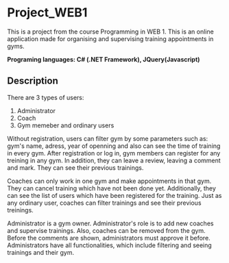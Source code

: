 # Project_WEB1

This is a project from the course Programming in WEB 1. This is an online application made for organising and supervising training appointments in gyms.  

**Programing languages: C# (.NET Framework), JQuery(Javascript)**

## Description

There are 3 types of users:
1. Administrator
2. Coach
3. Gym memeber and ordinary users

Without registration, users can filter gym by some parameters such as: gym's name, adress, year of openning and also can see the time of training in every gym. After registration or log in, gym members can register for any treining in any gym. In addition, they can leave a review, leaving a comment and mark. They can see their previous trainings. 

Coaches can only work in one gym and make appointments in that gym. They can cancel training which have not been done yet. Additionally, they can see the list of users which have been registered for the training. Just as any ordinary user, coaches can filter trainings and see their previous treinings.

Administrator is a gym owner. Administrator's role is to add new coaches and supervise trainings. Also, coaches can be removed from the gym. Before the comments are shown, administrators must approve it before. Administrators have all functionalities, which include filtering and seeing trainings and their gym.  
